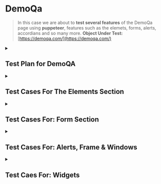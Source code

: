 # DemoQa

> In this case we are about to **test several features** of the DemoQa page using **puppeteer**, features such as the elemets, forms, alerts, accordians and so many more.
**Object Under Test:** [https://demoqa.com/](https://demoqa.com/)


<details>
  <summary><h2>Test Plan for DemoQA</h2></summary>

  **Objective:** The objective of this test plan is to validate the functionality and usability of the interactive elements on the QA demonstration webpage.

**Scope:** This test plan covers the following elements on the webpage:

- Elements
- Forms
- Alerts, Frame & Windows
- Widgets
- Interactions
- Book Store Application

**Approach:** Each of the above elements will be tested individually to ensure they function as expected. Automated tests using Puppeteer will be used to simulate user interaction with these elements, using desktop and mobile views.

**Test Strategy:**

1. **Elements:** Verify that all elements (buttons, text boxes, etc.) load correctly and respond to user interaction as expected.
2. **Forms:** Verify that forms accept user input and process it correctly. This includes input validation and verifying that success/error messages are displayed correctly.
3. **Alerts, Frame & Windows:** Verify that alerts display correctly and that frames and windows load and function as expected.
4. **Widgets:** Verify that widgets load correctly and function as expected.
5. **Interactions:** Verify that interactions (such as drag and drop) function correctly.
6. **Book Store Application:** Verify that the bookstore application loads correctly, that all links and buttons function as expected, and that the shopping cart functionality works correctly.

**Success Criteria:** Each of the above elements should function as expected with no errors. Any deviation from expected functionality will be considered a test failure.

**Schedule:** The tests will be performed in the following order: Elements, Forms, Alerts, Frame & Windows, Widgets, Interactions, Book Store Application. Each set of tests will be performed in a separate session to avoid interference between tests.

**Resources:** The tests will be performed using Puppeteer to automate user interactions. **A development environment with Node.js and Puppeteer installed will be required.**

**Risks:** The main risks to this test plan are changes to the QA demonstration webpage that could cause tests to fail. To mitigate this risk, the webpage will be reviewed before each test session to identify any changes that could affect the tests.

</details>

<details>
  <summary><h2>Test Cases For The Elements Section</h2></summary>

  <details>
    <summary><h3>Test Case 1: Text Box</h3></summary>

  **Test Objective:** Verify that the text box accepts user input and displays the results correctly.

  **Steps to Follow (Manual Testing):**

  1. Open the webpage **[https://demoqa.com/text-box](https://demoqa.com/text-box)** in a browser.
  2. Enter a name into the "Full Name" field.
  3. Enter an email into the "Email" field.
  4. Enter an address into the "Current Address" field. (9896 Rockland Street Spartanburg, SC 29301) 
  5. Enter another address into the "Permanent Address" field. (9896 Rockland Street Spartanburg, SC 29301)
  6. Click the "Submit" button.
  7. Verify that the results are displayed correctly under "Output".

  **Expected Outcome:** After clicking "Submit", the results should be displayed under "Output" and should match the data you entered into the form fields.

  <details>
    <summary><h3>Negative Test Case 1: Empty Fields</h3></summary>

  **Test Objective:** Verify that the form does not accept submissions when one or more fields are left empty.

  **Steps to Follow (Manual Testing):**

  1. Open the webpage https://demoqa.com/text-box in a browser.
  2. Leave all the fields empty.
  3. Click the "Submit" button.
  4. Verify that an error message is displayed and the form is not submitted.
  5. Expected Outcome: An error message should be displayed indicating that fields cannot be left empty, and the form should not be submitted.

</details>
<details>
  <summary><h3>Negative Test Case 2: Incorrect Email Format</h3></summary>

  **Test Objective:** Verify that the form does not accept submissions when the email is not in the correct format.

**Steps to Follow (Manual Testing):**

  1. Open the webpage https://demoqa.com/text-box in a browser.
  2. Enter a name into the "Full Name" field.
  3. Enter an incorrectly formatted email into the "Email" field (e.g., "test@com").
  4. Enter an address into the "Current Address" field.
  5. Enter another address into the "Permanent Address" field.
  6. Click the "Submit" button.
  7. Verify that an error message is displayed and the form is not submitted.
  8. Expected Outcome: An error message should be displayed indicating that the email is not in the correct format, and the form should not be submitted.

</details>
<details>
    <summary><h3>Negative Test Case 3: Invalid Characters in Full Name</h3></summary>

**Test Objective:** Verify that the form does not accept submissions when the full name contains invalid characters.

**Steps to Follow (Manual Testing):**

  1. Open the webpage https://demoqa.com/text-box in a browser.
  2. Enter a name with invalid characters into the "Full Name" field (e.g., "John123").
  3. Enter a valid email into the "Email" field.
  4. Enter an address into the "Current Address" field.
  5. Enter another address into the "Permanent Address" field.
  6. Click the "Submit" button.
  7. Verify that an error message is displayed and the form is not submitted.
  8. Expected Outcome: An error message should be displayed indicating that the full name contains invalid characters, and the form should not be submitted.

</details>

  <h2>Testing The Happy Path:</h2>
  
  __Opening the page to test:__
  ![Step 1, opening the page to test](./images/TestCase1TextBox/01_mainpage.PNG)

  __Filling Out the form__
  ![Filling Out the form](./images/TestCase1TextBox/02_information.PNG)

  __Output of the form__
  ![Output of the form](./images/TestCase1TextBox/03_ouputInformation.PNG)
  </details>


  <details>
    <summary><h3> Test Case 2: Check Box</h3></summary>

  **Test Objective:** Verify that the checkboxes can be selected and unselected, and that the correct output is displayed when a checkbox is selected.

  **Steps to Follow (Manual Testing):**

  1. Open the webpage **[https://demoqa.com/checkbox](https://demoqa.com/checkbox)** in a browser.
  2. Click on the toggle on the left of the directory “Home”; Desktop, Documents, Downloads should be displayed now. 
  3. Click on the left toggles of each of those new directories, under Documents 2 new directories should be shown now: WorkSpace & Office. 
  4. Click on the left toggle of those directories: WorkSpace & Office. 
  5. Now select one by one the files: Notes, Commands, React, Angular, Veu, Public, Private, Classified, General, Word File.doc and Excel File.doc. All check box should be marked now **(CREATE A VALIDATION FOR THE “you have selected” SECTION)**. 
  6. Now unselect all the files by clicking on the check box of the parent directory “Home”, now all files should be unselected. 
  7. Collapse all directories by clicking on the toggle of the parent directories:  Desktop, Documents, Downloads and then collapse the directory Home.

  **Expected Outcome:** After clicking on a checkbox, it should be selected and the correct output should be displayed in the "Checked and unchecked" box. If the checkbox is clicked again, it should be unselected and the output should be updated accordingly.

  ![main page](./images/TestCase2CheckBox/01_main.PNG)

  ![toggle the first directories](./images/TestCase2CheckBox/02_toggle.PNG)

  ![toggling severla files](./images/TestCase2CheckBox/03_toggles.PNG)

  ![showing subfiles](./images/TestCase2CheckBox/04_subfiles.PNG)

  ![selecting all the files](./images/TestCase2CheckBox/05_selecting.PNG)

  ![unselecting the files](./images/TestCase2CheckBox/06_unselecting.PNG)

  ![collapsing all directories](./images/TestCase2CheckBox/07_collapsing.PNG)
  </details>


  <details>
    <summary><h3>Test Case 3: Radio Button</h3></summary>

  **Test Objective:** Verify that the radio buttons can be selected and that the correct output is displayed when a radio button is selected.

  **Steps to Follow (Manual Testing):**

  1. Open the webpage **[https://demoqa.com/radio-button](https://demoqa.com/radio-button)** in a browser.
  2. Click on a radio button “yes”.
  3. Verify that the radio button is selected.
  4. Verify that the correct output is displayed below the radio buttons.
  5. Click on a radio button “Impressive”.
  6. Verify that the radio button is selected.
  7. Verify that the correct output is displayed below the radio buttons.

  **Expected Outcome:** After clicking on a radio button, it should be selected and the correct output should be displayed below the radio buttons. If another radio button is clicked, it should become selected and the previous one should be deselected, and the output should be updated accordingly.

  ![Main page](./images/TestCase3RadioButton/01_main.PNG)

  ![Selecting yes](./images/TestCase3RadioButton/02_yes.PNG)

  ![Selecting Impressive](./images/TestCase3RadioButton/03_impressive.PNG)
  </details>


  <details>
    <summary><h3>Test Case 4: Web Tables</h3></summary>

  **Test Objective:** Verify that the web table displays the correct data and that the user can interact with the table as expected.

  **Steps to Follow (Manual Testing):**

  1. Open the webpage **[https://demoqa.com/webtables](https://demoqa.com/webtables)** in a browser.
  2. Verify that the table is displayed with the correct data.
  3. Click on the button “Delete” in the "Action" column for the first row (Cierra Vega) and verify that the row is removed. 
  4. Click on the button “Edit” in the "Action" column for the new first row (Kierra Gentry) and change the name to “Katrina” and her age is now “19”, click on submit button. Name has to be changed now to katrina with 19 years old
  5. Click on the “Add” button, fill out the first and last name with “Angel Hackerman”, email: angelhackerman@test.com, Age 27, salary 4000, department IT. Click on submit. A new row has to be created 
  6. In the input “type to search” type “Angel” and the new row created has to be displayed, make sure the first column if for “Angel Hackerman” 

  **Expected Outcome:** The table should display the correct data and the buttons in the "Action" column should function as expected. If there is an "Add" button, it should allow you to add a new row to the table, also we should be able to delete and edit the columns of the table. 

  ![Main page to test](./images/TestCase4WebTables/01_main.PNG)

  ![Deleting row](./images/TestCase4WebTables/02_deleting.PNG)

  ![Editing row](./images/TestCase4WebTables/03_editing.PNG)

  ![Changing name](./images/TestCase4WebTables/04_changingName.PNG)

  ![Changed name](./images/TestCase4WebTables/05_changed.PNG)

  ![Adding the information](./images/TestCase4WebTables/06_adding.PNG)

  ![Added](./images/TestCase4WebTables/07_added.PNG)

  ![Using search barr](./images/TestCase4WebTables/08_searching.PNG)
  </details>


  <details>
    <summary><h3>Test Case 5: Buttons</h3></summary>

  **Test Objective:** Verify that the buttons on the page respond correctly to user interactions.

  **Steps to Follow (Manual Testing):**

  1. Open the webpage **[https://demoqa.com/buttons](https://demoqa.com/buttons)** in a browser.
  2. Right click on the "Right Click Me" button and verify that the correct message is displayed.
  3. Double click on the "Double Click Me" button and verify that the correct message is displayed.
  4. Click on the "Click Me" button and verify that the correct message is displayed.

  **Expected Outcome:** After interacting with each button, the correct message should be displayed below the button. The "Double Click Me" button should display a message about a double click, the "Right Click Me" button should display a message about a right click, and the "Click Me" button should display a message about a click.

  ![main page buttons](./images/TestCase5Buttons/01_main.PNG)

  ![right clicking](./images/TestCase5Buttons/02_rightclick.PNG)

  ![double clicking](./images/TestCase5Buttons/03_doubleclick.PNG)

  ![left click](./images/TestCase5Buttons/04_click.PNG)
  </details>


  <details>
    <summary><h3>Test Case 6: Links</h3></summary>

  **Test Objective:** Verify that the links on the page respond correctly to user interactions and that the correct API status is received.

  **Steps to Follow (Manual Testing):**

  1. Open the webpage **[https://demoqa.com/links](https://demoqa.com/links)** in a browser.
  2. Click on “Home” and “HomeS9OAn” both should open a new tab and show you the home page. 
  3. Click on the "Created" link and verify that the correct API status is displayed.
  4. Repeat for the other links ("No Content", "Moved", "Bad Request", "Unauthorized", "Forbidden", "Not Found").

  **Expected Outcome:** After clicking on each link, the correct API status should be displayed. For example, after clicking on the "Created" link, the API status "201 Created" should be displayed.

  ![main page links](./images/TestCase6Links/01_main.PNG)

  ![Home page click](./images/TestCase6Links/02_homeclick.PNG)

  ![Confirmation click home page](./images/TestCase6Links/03_homepage.PNG)

  ![Created 201 status](./images/TestCase4WebTables/)

  ![No content 204 status](./images/TestCase6Links/05_nocontent204.PNG)

  ![Moved 301 status](./images/TestCase6Links/06_moved301.PNG)

  ![Bad request 400 status](./images/TestCase6Links/07_bad-request.PNG)

  ![Unauthorized 401 status](./images/TestCase6Links/08_unauthorized401.PNG)

  ![Forbidden 403 status](./images/TestCase6Links/09_forbidden403.PNG)

  ![Not found 404 status](./images/TestCase6Links/10_notfound404.PNG)
  </details>
</details>



<details>
  <summary><h2>Test Cases For: Form Section</h2></summary> 

 <h3>Test Case 1: Automation Practice Form</h3>

**Test Objective:** Verify that the form on the page can be filled out correctly and that the correct output is displayed when the form is submitted.

**Steps to Follow (Manual Testing):**

1. Open the webpage **https://demoqa.com/automation-practice-form** in a browser.
2. Enter a first name into the "First Name" field.
3. Enter a last name into the "Last Name" field.
4. Enter an email into the "Email" field.
5. Select a gender.
6. Enter a mobile number into the "Mobile Number" field.
7. Enter a subject into the "Subjects" field.
8. Select a hobby.
9. Enter an address into the "Current Address" field.
10. Select a state from the "State" dropdown.
11. Select a city from the "City" dropdown.
12. Click the "Submit" button.
13. Verify that the correct output is displayed.

**Expected Outcome:** After filling out the form and clicking "Submit", the correct output should be displayed. This output should match the data you entered into the form fields.
</details>



<details>
<summary><h2>Test Cases For: Alerts, Frame & Windows</h2></summary>

  <details>
    <summary><h3>Test Case 1: Browser Windows</h3></summary>

**Test Objective:** Verify that the buttons on the page open new browser windows or tabs as expected.

**Steps to Follow (Manual Testing):**
  1. Open the webpage **https://demoqa.com/browser-windows** in a browser.
  2. Click on the "New Tab" button and verify that a new tab opens.
  3. Switch to the new tab and verify that it has the correct content.
  4. Repeat for the "New Window" and "New Window Message" buttons.

**Expected Outcome:** After clicking on each button, a new browser window or tab should open with the correct content. The "New Tab" button should open a new tab, the "New Window" button should open a new window, and the "New Window Message" button should open a new window with a message.
  </details>

  <details>
    <summary><h3>Test Case 2: Browser Alerts</h3></summary>
    
  **Test Objective:** Verify that the buttons on the page trigger the correct browser alerts and that the alerts display the correct messages.

  **Steps to Follow (Manual Testing):**

  1. Open the webpage **https://demoqa.com/alerts** in a browser.
  2. Click on the "Click me" button and verify that a browser alert appears.
  3. Verify that the alert displays the correct message.
  4. Dismiss the alert and verify that it closes correctly.
  5. Repeat for the other buttons alerts like the **5 seconds alert**.
  6. Click on the confirm box alert, once the alert is dismissed, make sure the confirmation message is shown.
  7. Click on the prompt box alert and write “Angel Hackerman”, and make sure the confirmation message says: “You entered Angel Hackerman”.

**Expected Outcome:** After clicking on each button, a browser alert should appear with the correct message. The alert should be dismissable and should close correctly when dismissed.
  </details>

  <details>
  <summary><h3>Test Case 3: Modal Dialogs</h3></summary>

**Test Objective:** Verify that the buttons on the page open the correct modal dialogs and that the dialogs display the correct content.

**Steps to Follow (Manual Testing):**

1. Open the webpage **https://demoqa.com/modal-dialogs** in a browser.
2. Click on the "Small modal" button and verify that a small modal dialog appears with the correct content.
3. Close the small modal and verify that it closes correctly.
4. Click on the "Large modal" button and verify that a large modal dialog appears with the correct content.
5. Close the large modal and verify that it closes correctly.

**Expected Outcome:** After clicking on each button, a modal dialog should appear with the correct content. The "Small modal" button should open a small modal dialog, and the "Large modal" button should open a large modal dialog. When the modal is closed, it should disappear from the screen.
  </details>
</details>

<details>
<summary><h2>Test Caes For: Widgets</h2></summary>

<details>
<summary><h3>Test Case 1: Accordian</h3></summary>

**Test Objective:** Verify that the accordion on the page functions correctly, expanding and collapsing sections as expected and displaying the correct content.

**Steps to Follow (Manual Testing):**

1. Open the webpage https://demoqa.com/accordian in a browser.
2. Click on the first section of the accordion ("What is Lorem Ipsum?") and verify that it expands to display the correct content.
3. Click on the first section again and verify that it collapses.
4. Repeat for the other sections of the accordion ("Where does it come from?" and "Why do we use it?").

**Expected Outcome:** After clicking on a section of the accordion, it should expand to display the correct content. When clicked again, it should collapse. The other sections should behave in the same way.
</details>

<details>
<summary><h3>Test Case 2: Auto Complete</h3></summary>

**Test Objective:** Verify that the autocomplete fields on the page function correctly, suggesting the correct options as the user types.

**Steps to Follow (Manual Testing):**

1. Open the webpage https://demoqa.com/auto-complete in a browser.
2. Click on the "Type multiple color names" field and start typing a color name.
3. type "r" and select "Green" from the dropdown options
4. Verify that the correct color names are suggested as you type.
5. Click on one of the suggested color names and verify that it is added to the field.
6. Repeat for the "Type single color name" field, e.g type "b" and select "black"

**Expected Outcome:** After typing into an autocomplete field, the correct color names should be suggested. When a suggested color name is clicked, it should be added to the field. The "Type multiple color names" field should allow multiple color names to be added, while the "Type single color name" field should only allow one.
</details>

<details>
<summary><h3>Test Case 3: Date Picker</h3></summary>

**Test Objective:** Verify that the date picker functions correctly, allowing the user to select a date and displaying the selected date correctly.

**Steps to Follow (Manual Testing):**

1. Open the webpage https://demoqa.com/date-picker in a browser.
2. Click on the date input to open the date picker.
3. Select the date 20 of November 2025
4. Verify that the selected date is displayed in the date input.
5. Click on the input of the Date and Time. 
6. Select 31 october 2028 with time at 3:00 PM
7. Verify that the selected date is displayed in the date input.

**Expected Outcome:** After selecting a date from the date picker, the selected date should be displayed in the date input. The format of the date should be "mm/dd/yyyy". In the Date And Time file the format will be: "MM/DD/YYYY HH:MM PM/AM"
</details>

<details>
<summary><h3>Test Case 4: Slider</h3></summary>

**Test Objective:** Verify that the slider functions correctly, allowing the user to adjust the value and displaying the adjusted value correctly.

**Steps to Follow (Manual Testing):**

1. Open the webpage https://demoqa.com/slider in a browser.
2. Adjust the slider to a specific value, 
first to __1__, then in other test to __99__, 
in otherone __101__ (expecting to fail),
and the last one to __-5__ (expecting to fail as well).
3. Verify that the adjusted value is displayed correctly.

**Expected Outcome:** After adjusting the slider, the adjusted value should be displayed correctly. The displayed value should match the position of the slider.
</details>

<details>
<summary><h3>Test Case 5: Progress Bar</h3></summary>

**Test Objective:** Verify that the progress bar functions correctly, filling up over time when the "Start" button is clicked and displaying the correct percentage.

**Steps to Follow (Manual Testing):**

1. Open the webpage https://demoqa.com/progress-bar in a browser.
2. Click the "Start" button and observe the progress bar, click again now in the "stop" button once the 45% is reached.
3. Then click again in the "Start" button and "Stop" it once the 80% is reached, click again in "Start".
4. Verify that the progress bar fills up over time and reaches 100%.
5. Click on "Reset" and make sure progress bar goes back to "empty"

**Expected Outcome:** After clicking the "Start" button, the progress bar should fill up over time. When it's fully filled, it should display "100%".
</details>

<details>
<summary><h3>Test Case 6: Tabs</h3></summary>

**Test Objective:** Verify that the tabs on the page function correctly, displaying the correct content when each tab is selected.

**Steps to Follow (Manual Testing):**

1. Open the webpage https://demoqa.com/tabs in a browser.
2. Click on the "What" tab and verify that the correct content is displayed.
3. Repeat for the "Origin" and "Use" tabs.

**Expected Outcome:** After clicking on a tab, the correct content should be displayed. The "What" tab should display content about what Lorem Ipsum is, the "Origin" tab should display content about the origin of Lorem Ipsum, and the "Use" tab should display content about the use of Lorem Ipsum.
</details>

<details>
<summary><h3>Test Case 7: Tool tips (hover) </h3></summary>

**Test Objective:** Verify that the tool tips function correctly, appearing when the user hovers over the specified elements and displaying the correct content.

**Steps to Follow (Manual Testing):**

1. Open the webpage https://demoqa.com/tool-tips in a browser.
2. Hover over the "Hover me to see" button and verify that a tool tip appears with the correct content.
3. Repeat for the "Hover me to see" input and the "Contrary" and "1.10.32" links.

**Expected Outcome:** After hovering over each specified element, a tool tip should appear with the correct content. The tool tip for the "Hover me to see" button should say "You hovered over the Button", the tool tip for the "Hover me to see" input should say "You hovered over the text field", and the tool tips for the "Contrary" and "1.10.32" links should say "You hovered over the Contrary" and "You hovered over the 1.10.32", respectively.
</details>

<details>
<summary><h3>Test Case 8: Menu</h3></summary>

**Test Objective:** Verify that the "Main Item 2" menu functions correctly, expanding and collapsing sections as expected and displaying the correct content.

**Steps to Follow (Manual Testing):**

1. Open the webpage in a browser.
2. Hover over the "Main Item 2" menu and verify that it expands to display the correct content.
3. Hover over the "SUB SUB LIST > SUB SUB ITEM 2" and verify that it is displayed correctly.

**Expected Outcome:** The "Main Item 2" menu should expand to display the correct content when hovered over. The "SUB SUB LIST > SUB SUB ITEM 2" should be displayed correctly when "Main Item 2" is expanded.
</details>

<details>
<summary><h3>Test Case 9: Select Menu</h3></summary>

**Test Objective:** Verify that the dropdown menus on the page function correctly, allowing the user to select options and displaying the selected options correctly.

**Steps to Follow (Manual Testing):**

Open the webpage https://demoqa.com/select-menu in a browser.
Click on the "Select Value" dropdown menu and select an option e.g. group 1, option2; group 2, option 1. Verify that the selected option is displayed correctly.
Repeat for the "Select One", and "Select Title" dropdown menus, e.g. Ms. Dr. Prof.
Click on the "Old Style Select Menu" dropdown menu, select a color, and verify that the selected color is displayed correctly.
Click on the "Multiselect drop down" menu, select one or more options, and verify that the selected options are displayed correctly.
Repeat for the "Standard multi select" dropdown menu.
</details>
</details>


